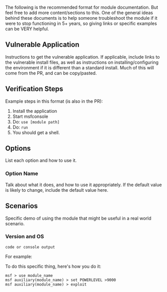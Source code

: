 The following is the recommended format for module documentation. But feel free
to add more content/sections to this. One of the general ideas behind these
documents is to help someone troubleshoot the module if it were to stop
functioning in 5+ years, so giving links or specific examples can be VERY
helpful.

## Vulnerable Application

Instructions to get the vulnerable application. If applicable, include links to
the vulnerable install files, as well as instructions on installing/configuring
the environment if it is different than a standard install. Much of this will
come from the PR, and can be copy/pasted.

## Verification Steps

Example steps in this format (is also in the PR):

1. Install the application
2. Start msfconsole
3. Do: `use [module path]`
4. Do: `run`
5. You should get a shell.

## Options

List each option and how to use it.

### Option Name

Talk about what it does, and how to use it appropriately. If the default value
is likely to change, include the default value here.

## Scenarios

Specific demo of using the module that might be useful in a real world scenario.

### Version and OS

```
code or console output
```

For example:

To do this specific thing, here's how you do it:

```
msf > use module_name
msf auxiliary(module_name) > set POWERLEVEL >9000
msf auxiliary(module_name) > exploit
```
